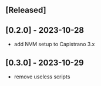 ## [Released]

## [0.2.0] - 2023-10-28

- add NVM setup to Capistrano 3.x

## [0.3.0] - 2023-10-29

- remove useless scripts